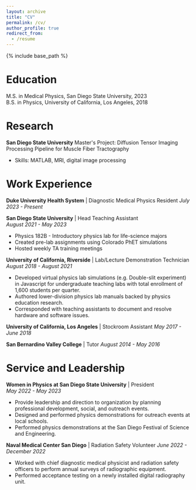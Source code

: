 ```yaml
---
layout: archive
title: "CV"
permalink: /cv/
author_profile: true
redirect_from:
  - /resume
---
```


{% include base_path %}

Education
======
M.S. in Medical Physics, San Diego State University, 2023  
B.S. in Physics, University of California, Los Angeles, 2018

Research
=====
**San Diego State University**
Master's Project: Diffusion Tensor Imaging Processing Pipeline for Muscle Fiber Tractography
* Skills: MATLAB, MRI, digital image processing
  
Work Experience
======
**Duke University Health System** | Diagnostic Medical Physics Resident
*July 2023 - Present*  

**San Diego State University** | Head Teaching Assistant  
*August 2021 - May 2023*  
* Physics 182B - Introductory physics lab for life-science majors
* Created pre-lab assignments using Colorado PhET simulations
* Hosted weekly TA training meetings

**University of California, Riverside** | Lab/Lecture Demonstration Technician  
*August 2018 - August 2021*  
  * Developed virtual physics lab simulations (e.g. Double-slit experiment) in Javascript for undergraduate teaching labs with total enrollment of 1,600 students per quarter.
  * Authored lower-division physics lab manuals backed by physics education research.
  * Corresponded with teaching assistants to document and resolve hardware and software issues.

**University of California, Los Angeles** | Stockroom Assistant
*May 2017 - June 2018*

**San Bernardino Valley College** | Tutor
*August 2014 - May 2016*

Service and Leadership
======
**Women in Physics at San Diego State University** | President  
*May 2022 - May 2023*
* Provide leadership and direction to organization by planning professional development, social,
and outreach events.
* Designed and performed physics demonstrations for outreach events at local schools.
* Performed physics demonstrations at the San Diego Festival of Science and Engineering.

**Naval Medical Center San Diego** | Radiation Safety Volunteer
*June 2022 - December 2022*
* Worked with chief diagnostic medical physicist and radiation safety officers to perform annual surveys of radiographic equipment.
* Performed acceptance testing on a newly installed digital radiography unit.